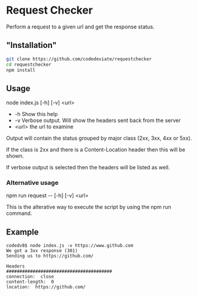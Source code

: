 # Request Checker
Perform a request to a given url and get the response status.

## "Installation"
```bash
git clone https://github.com/codedeviate/requestchecker
cd requestchecker
npm install
```

## Usage
node index.js [-h] [-v] &lt;url&gt;
*  -h Show this help
*  -v Verbose output. Will show the headers sent back from the server
*  &lt;url&gt; the url to examine

Output will contain the status grouped by major class (2xx, 3xx, 4xx or 5xx).

If the class is 2xx and there is a Content-Location header then this will be shown.

If verbose output is selected then the headers will be listed as well.

### Alternative usage
npm run request -- [-h] [-v] &lt;url&gt;

This is the alterative way to execute the script by using the npm run command.

## Example
```
codedv8$ node index.js -v https://www.github.com
We got a 3xx response (301)
Sending us to https://github.com/

Headers
########################################
connection:  close
content-length:  0
location:  https://github.com/
```
